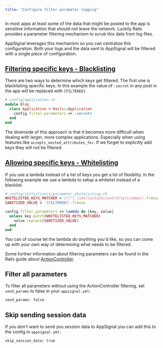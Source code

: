 ```yaml
---
title: "Configure filter parameter logging"
---
```


In most apps at least some of the data that might be posted to the app
is sensitive information that should not leave the network. Luckily
Rails provides a parameter filtering mechanism to scrub this data from
log files.

AppSignal leverages this mechanism so you can centralize this
configuration. Both your logs and the data sent to AppSignal will be
filtered with a single piece of configuration.

## [Filtering specific keys - Blacklisting](#blacklisting)

There are two ways to determine which keys get filtered. The first one
is blacklisting specific keys. In this example the value of `:secret`
in any post in the app will  be replaced with `[FILTERED]`.

```ruby
# config/application.rb
module Blog
  class Application < Rails::Application
    config.filter_parameters << :secrets
  end
end
```

The downside of this approach is that it becomes more difficult when dealing
with larger, more complex applications. Especially when using features
like `accepts_nested_attributes_for`. If we forget to explicitly add
keys they will not be filtered.

## [Allowing specific keys - Whitelisting](#whitelisting)

If you use a lambda instead of a list of keys you get a lot of
flexiblity. In the following example we use a lambda to setup a
whitelist instead of a blacklist.

```ruby
# config/initializers/parameter_whitelisting.rb
WHITELISTED_KEYS_MATCHER = /((^|_)ids?|action|controller|code$)/.freeze
SANITIZED_VALUE = '[FILTERED]'.freeze

config.filter_parameters << lambda do |key, value|
  unless key.match(WHITELISTED_KEYS_MATCHER)
    value.replace(SANITIZED_VALUE)
  end
end
```

You can of course let the lambda do anything you'd like, so you can come
up with your own way of determining what needs to be filtered.

Some further information about filtering parameters can be found in the Rails
guide about [ActionController](http://guides.rubyonrails.org/action_controller_overview.html#parameter-filtering).

## Filter all parameters

To filter all parameters without using the ActionController filtering, set `send_params` to false in your `appsignal.yml`:

```
send_params: false
```

## Skip sending session data

If you don't want to send you session data to AppSignal you can add this to the config in `appsignal.yml`:

```
skip_session_data: true
```
